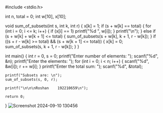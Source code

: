 #include <stdio.h>

int n, total = 0;
int w[10], x[10];

void sum_of_subsets(int s, int k, int r) {
    x[k] = 1;
    if (s + w[k] == total) {
        for (int i = 0; i <= k; i++) {
            if (x[i] == 1)
                printf("%d ", w[i]);
        }
        printf("\n");
    } else if (s + w[k] + w[k + 1] <= total) {
        sum_of_subsets(s + w[k], k + 1, r - w[k]);
    }
    if ((s + r - w[k] >= total) && (s + w[k + 1] <= total)) {
        x[k] = 0;
        sum_of_subsets(s, k + 1, r - w[k]);
    }
}

int main() {
    int r = 0, s = 0;
    printf("Enter number of elements: ");
    scanf("%d", &n);
    printf("Enter the elements: ");
    for (int i = 0; i < n; i++) {
        scanf("%d", &w[i]);
        r += w[i];
    }
    printf("Enter the total sum: ");
    scanf("%d", &total);

    printf("Subsets are: \n");
    sum_of_subsets(s, 0, r);

    printf("\n\n\nRoshan    192210659\n");

    return 0;
}
![Screenshot 2024-09-10 130456](https://github.com/user-attachments/assets/e2acc822-cd35-4ff6-869c-7664a53b132e)
